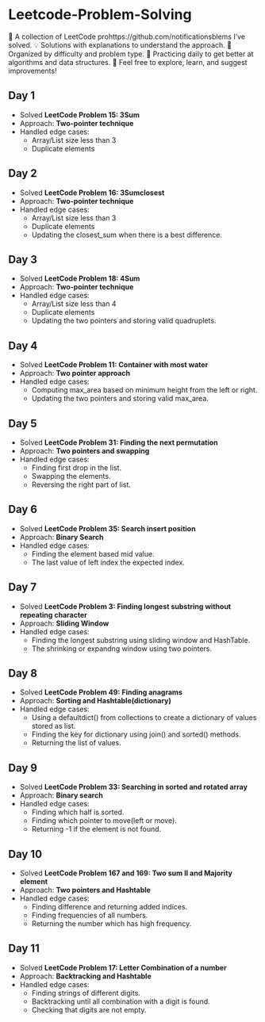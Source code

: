# Leetcode-Problem-Solving
📝 A collection of LeetCode prohttps://github.com/notificationsblems I’ve solved. 💡 Solutions with explanations to understand the approach. 🚀 Organized by difficulty and problem type. 🎯 Practicing daily to get better at algorithms and data structures. 🔗 Feel free to explore, learn, and suggest improvements!

## Day 1  
- Solved **LeetCode Problem 15: 3Sum**  
- Approach: **Two-pointer technique**  
- Handled edge cases:  
  - Array/List size less than 3  
  - Duplicate elements  

## Day 2
- Solved **LeetCode Problem 16: 3Sumclosest**  
- Approach: **Two-pointer technique**  
- Handled edge cases:  
  - Array/List size less than 3  
  - Duplicate elements
  - Updating the closest_sum when there is a best difference.

## Day 3
- Solved **LeetCode Problem 18: 4Sum**  
- Approach: **Two-pointer technique**  
- Handled edge cases:  
  - Array/List size less than 4  
  - Duplicate elements
  - Updating the two pointers and storing valid quadruplets.

## Day 4
- Solved **LeetCode Problem 11: Container with most water**  
- Approach: **Two pointer approach**  
- Handled edge cases:
  - Computing max_area based on minimum height from the left or right.
  - Updating the two pointers and storing valid max_area.

## Day 5
- Solved **LeetCode Problem 31: Finding the next permutation**  
- Approach: **Two pointers and swapping**  
- Handled edge cases:  
  - Finding first drop in the list.
  - Swapping the elements.
  - Reversing the right part of list.

## Day 6
- Solved **LeetCode Problem 35: Search insert position**  
- Approach: **Binary Search**  
- Handled edge cases:   
  - Finding the element based mid value.
  - The last value of left index the expected index.
  
## Day 7
- Solved **LeetCode Problem 3: Finding longest substring without repeating character**  
- Approach: **Sliding Window**  
- Handled edge cases:   
  - Finding the longest substring using sliding window and HashTable.
  - The shrinking or expandng window using two pointers.

 ## Day 8
- Solved **LeetCode Problem 49: Finding anagrams**  
- Approach: **Sorting and Hashtable(dictionary)**  
- Handled edge cases:
  - Using a defaultdict() from collections to create a dictionary of values stored as list.  
  - Finding the key for dictionary using join() and sorted() methods.
  - Returning the list of values.
 
 ## Day 9
- Solved **LeetCode Problem 33: Searching in sorted and rotated array**  
- Approach: **Binary search**  
- Handled edge cases:
  - Finding which half is sorted.  
  - Finding which pointer to move(left or move).
  - Returning -1 if the element is not found.
 
 ## Day 10
- Solved **LeetCode Problem 167 and 169: Two sum II and Majority element**  
- Approach: **Two pointers and Hashtable**  
- Handled edge cases:
  - Finding difference and returning added indices.  
  - Finding frequencies of all numbers.
  - Returning the number which has high frequency.
 
 ## Day 11
- Solved **LeetCode Problem 17: Letter Combination of a number**  
- Approach: **Backtracking and Hashtable**  
- Handled edge cases:
  - Finding strings of different digits.
  - Backtracking until all combination with a digit is found.
  - Checking that digits are not empty.
